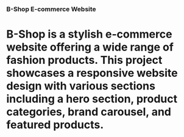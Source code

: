 ### B-Shop E-commerce Website
# B-Shop is a stylish e-commerce website offering a wide range of fashion products. This project showcases a responsive website design with various sections including a hero section, product categories, brand carousel, and featured products.
